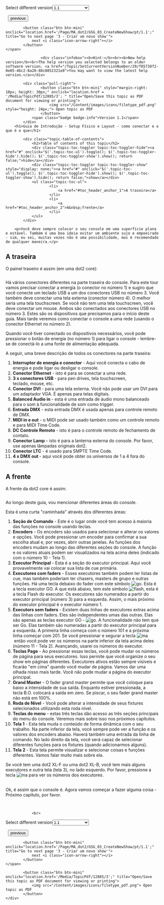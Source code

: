 
<div class="topic-navigation">

<div class="pull-right">
	<span class="pull-left">


<div class="pull-left">
<form action="/Topic/SetCurrentVersionNumber" class="form-inline" id="frmTagSelector" method="post">	<span class="form-mini">
		<div class="input-prepend"><span class="add-on">Select different version</span><select autocomplete="off" id="versionNumberId" name="versionNumberId" onchange="$(this).closest('#frmTagSelector').submit();" style="width: 120px;"><option value="">- latest -</option>
<option selected="selected" value="3">1.1</option>
<option value="7">1.2</option>
<option value="12">1.3</option>
<option value="16">1.5</option>
<option value="29">1.9</option>
</select></div>
		<input data-val="true" data-val-number="The field Int32 must be a number." data-val-required="The Int32 field is required." id="ProductId" name="ProductId" type="hidden" value="7">
		<input id="CurrentGuid" name="CurrentGuid" type="hidden" value="f05738f2-0e05-46c2-8a20-88c0852321e8">
	</span>
</form></div>&nbsp;	</span>
	<span class="pull-right" style="white-space: nowrap;">
			<button class="btn btn-mini" onclick="location.href='/Page/MA_dot2/GSG_01_Introduction/pt/1.1'; " title="Go to previous page '1 - Introdução'">
				<i class="icon-arrow-left"></i> previous
			</button>

			<button class="btn btn-mini" onclick="location.href='/Page/MA_dot2/GSG_03_CreateNewShow/pt/1.1';" title="Go to next page '3 - Criar um novo show'">
				next <i class="icon-arrow-right"></i> 
			</button>
	</span>
</div>
<div class="clear-fix" style="margin-bottom: 10px"></div>
</div>

					<div class="infobox"><b>Hint:</b><br><b>New help version</b><br>The help version you selected belongs to an older software version. <a href="/Topic/SetCurrentVersionNumber/29/f05738f2-0e05-46c2-8a20-88c0852321e8">You may want to view the latest help version.</a></div>

			<div class="pull-right">
					<button class="btn btn-mini" style="margin-right: 10px; height: 30px;" onclick="location.href = '/Media/TopicPdf/12885/3'; " title="Open/Save this topic as PDF document for viewing or printing">
						<img src="/Content/images/icons/filetype_pdf.png" style="height: 24px;"> Open topic as PDF
					</button>
				<span class="badge badge-info">Version 1.1</span>
			</div>
		<h1>Guia de Introdução - Setup Físico e Layout - como conectar e o que é o que</h1>

			<div class="topic-table-of-contents">
				<h2>Table of contents of this topic</h2>
				<div class="topic-toc-toggler topic-toc-toggler-hide"><a href="#" onclick="$('.topic-toc-ul').toggle(); $('.topic-toc-toggler-hide').hide(); $('.topic-toc-toggler-show').show(); return false;">hide</a></div>
				<div class="topic-toc-toggler topic-toc-toggler-show" style="display: none;"><a href="#" onclick="$('.topic-toc-ul').toggle(); $('.topic-toc-toggler-hide').show(); $('.topic-toc-toggler-show').hide(); return false;">show</a></div>
				<ul class="topic-toc-ul">
						<li>
							<a href="#toc_header_anchor_1">A traseira</a>
						</li>
						<li>
							<a href="#toc_header_anchor_2">A&nbsp;frente</a>
						</li>
				</ul>
			</div>

		<p>Você deve sempre colocar o seu console em uma superfície plana e estável. Também é uma boa ideia evitar um ambiente sujo e empoeirado - sim, eu sei, muitas vezes não é uma possibilidade, mas é recomendado de qualquer maneira.</p>

<a name="toc_header_anchor_1" id="toc_header_anchor_1" class="topic-toc-item"></a><h2>A traseira</h2>

<p>O painel traseiro é assim (em uma dot2 core):</p>

<p><img alt="" src="/Media/Image/Dot2_GettingStarted_PhysicalSetupAndLayout_01_1-1.png" style="height:auto"></p>

<p>Há vários conectores diferentes na parte traseira do console. Para este&nbsp;tour vamos precisar conectar a energia (o conector no número 1) e sugiro que você conecte um teclado USB a um dos conectores USB no número 3. Você também deve conectar uma tela externa (conector número 4). O melhor seria uma tela&nbsp;touchscreen. Se você não tem uma tela touchscreen, você deve conectar um mouse. Ambos são conectados aos conectores USB no número 3. Estes são os dispositivos que precisamos para o início deste guia. Mais tarde veremos como conectar o console a uma rede (usando o conector Ethernet no número 2).</p>

<p>Quando você tiver conectado os dispositivos necessários, você pode pressionar o botão de energia (no número 1) para ligar o console - lembre-se de conectá-lo a uma fonte de alimentação adequada.</p>

<p>A seguir, uma breve descrição de todos os conectores na parte traseira:</p>

<ol>
	<li><strong>Interruptor de energia e conector</strong> - Aqui você conecta o cabo de energia e pode ligar ou desligar o console.</li>
	<li><strong>Conector Ethernet</strong> - isto é para se conectar a uma rede.</li>
	<li><strong>3 x conectores USB </strong>- para pen drives, tela touchscreen, teclado,&nbsp;mouse, etc.</li>
	<li><strong>Conector DVI</strong> - para uma tela externa. Você não pode usar um DVI para um adaptador VGA. É apenas para telas digitais.</li>
	<li><strong>Balanced Audio in </strong>- esta é uma entrada de áudio mono balanceado para o som à funcionalidade de som como&nbsp;trigger.</li>
	<li><strong>Entrada DMX</strong> - esta entrada DMX é usada apenas para controle remoto de&nbsp;DMX.</li>
	<li><strong>MIDI in e out</strong> - o&nbsp;MIDI pode ser usado também como um controle remoto e para MIDI Time Code.</li>
	<li><strong>DC Controle Remoto</strong> - isto é para o controle remoto de fechamento de contato.</li>
	<li><strong>Conector Lamp</strong> - isto é para a lanterna externa do console. Por favor, use apenas lâmpadas originais dot2.</li>
	<li><strong>Conector LTC</strong> - é usado para SMPTE Time Code.</li>
	<li><strong>4 x DMX&nbsp;out </strong>- aqui você pode obter os universos de 1 a 4 fora do console.</li>
</ol>

<a name="toc_header_anchor_2" id="toc_header_anchor_2" class="topic-toc-item"></a><h2>A&nbsp;frente</h2>

<p>A frente da dot2 core é assim:</p>

<p><img alt="" src="/Media/Image/Dot2_GettingStarted_PhysicalSetupAndLayout_TheFront.png"></p>

<p>Ao longo deste guia, vou mencionar diferentes áreas do console.</p>

<p>Esta é uma curta "caminhada" através dos diferentes áreas:</p>

<ol>
	<li><strong>Seção de Comando</strong> - Este é o lugar onde você tem acesso à maioria das funções no console usando teclas.</li>
	<li><strong>Encoders</strong> - Os encoders são usados ​​para selecionar e alterar os valores e opções. Você pode pressionar um encoder para confirmar a sua escolha atual e, por vezes, abrir outras janelas. As funções dos encoders mudam ao longo das diferentes seções do console. A função e os valores atuais podem ser visualizados na tela acima deles (indicado com o número 10 - Tela 1).</li>
	<li><strong>Executor Principal</strong> - Esta é a seção do executor principal. Aqui você provavelmente vai colocar sua lista de cue primária.</li>
	<li><strong>Executores com faders</strong> - Esses executores também podem ter listas de cue, mas também poderiam ter chasers, masters de grupo e outras funções. Há uma tecla debaixo do fader com este símbolo&nbsp;<span class="hardkey"><img alt="go" src="/Media/Mlg/go_1.png"></span>. Esta é a tecla executor GO. A que está abaixo, tem este símbolo&nbsp;<span class="hardkey"><img alt="flash" src="/Media/Mlg/flash_1.png"></span>,&nbsp;esta é a tecla Flash do executor. Os executores são numerados a partir do executor principal (número 3) para a esquerda. Assim, o mais próximo do executor principal é o executor número 1.</li>
	<li><strong>Executors sem faders</strong> - Existem duas linhas de executores extras acima das linhas com faders. Eles são independentes umas das outras. Elas são apenas as teclas executor GO -&nbsp;<span class="hardkey"><img alt="go" src="/Media/Mlg/go_1.png"></span>. A funcionalidade não tem que ser Go. Elas também são numeradas a partir do executor principal para a esquerda. A primeira linha começa com o número 101 e a próxima linha começar com 201. Se você pressionar e segurar a tecla&nbsp;<span class="hardkey"><img alt="ma" src="/Media/Mlg/ma.png"></span>&nbsp;então você pode ver os números na parte inferior da tela acima deles (número 11 - Tela 2). Avançando, usarei os números do executor.</li>
	<li><strong>Teclas Page</strong> - Ao pressionar essas teclas, você pode mudar os números de página para seus executores. Isso permite que você organize o seu show em páginas diferentes. Executores ativos estão sempre visíveis e ficarão "em cima" quando você mudar de página. Vamos dar uma olhada nisso mais tarde. Você não pode mudar a página do executor principal.</li>
	<li><strong>Grand Master</strong> - O fader grand master permite que você coloque para baixo a intensidade de sua saída. Enquanto estiver pressionada, a tecla&nbsp;<span class="hardkey">B.O.</span>&nbsp;colocará a saída em zero. Se piscar, o seu fader grand master não está em 100%.</li>
	<li><strong>Roda de Nível</strong> - Você pode alterar a intensidade de seus fixtures selecionados utilizando esta roda nível.</li>
	<li><strong>Teclas do menu</strong> - estas três teclas dão acesso as três seções principais do menu do console. Veremos mais sobre isso nos próximos capítulos.</li>
	<li><strong>Tela 1</strong> - Esta tela muda o conteúdo de forma dinâmica com o seu trabalho. Na parte inferior da tela, você sempre pode ver a função e os valores dos encoders abaixo. Haverá também uma entrada da linha de comando. No lado direito da tela, você será capaz de selecionar diferentes funções para os fixtures (quando adicionarmos alguns).</li>
	<li><strong>Tela 2</strong> - Esta tela permite visualizar e selecionar coisas e funções diferentes. Vamos falar muito mais sobre ela.</li>
</ol>

<p>Se você tem uma dot2 XL-F&nbsp;ou uma dot2&nbsp;XL-B, você tem mais alguns executores e outra tela (tela 3), no lado esquerdo. Por favor, pressione a tecla&nbsp;<span class="hardkey"><img alt="ma" src="/Media/Mlg/ma.png"></span>&nbsp;para ver os números dos executores.</p>

<p><br>
Ok, é assim que o console é. Agora vamos começar a fazer alguma coisa - Próximo capítulo, por favor.</p>

<p>&nbsp;</p>


				<br>
<div class="topic-navigation">

<div class="pull-right">
	<span class="pull-left">


<div class="pull-left">
<form action="/Topic/SetCurrentVersionNumber" class="form-inline" id="frmTagSelector" method="post">	<span class="form-mini">
		<div class="input-prepend"><span class="add-on">Select different version</span><select autocomplete="off" id="versionNumberId" name="versionNumberId" onchange="$(this).closest('#frmTagSelector').submit();" style="width: 120px;"><option value="">- latest -</option>
<option selected="selected" value="3">1.1</option>
<option value="7">1.2</option>
<option value="12">1.3</option>
<option value="16">1.5</option>
<option value="29">1.9</option>
</select></div>
		<input data-val="true" data-val-number="The field Int32 must be a number." data-val-required="The Int32 field is required." id="ProductId" name="ProductId" type="hidden" value="7">
		<input id="CurrentGuid" name="CurrentGuid" type="hidden" value="f05738f2-0e05-46c2-8a20-88c0852321e8">
	</span>
</form></div>&nbsp;	</span>
	<span class="pull-right" style="white-space: nowrap;">
			<button class="btn btn-mini" onclick="location.href='/Page/MA_dot2/GSG_01_Introduction/pt/1.1'; " title="Go to previous page '1 - Introdução'">
				<i class="icon-arrow-left"></i> previous
			</button>

			<button class="btn btn-mini" onclick="location.href='/Page/MA_dot2/GSG_03_CreateNewShow/pt/1.1';" title="Go to next page '3 - Criar um novo show'">
				next <i class="icon-arrow-right"></i> 
			</button>
	</span>
</div>
	<div class="clear-fix"></div>
	<div class="pull-right">
	
			<button class="btn btn-mini" onclick="location.href='/Media/TopicPdf/12885/3';" title="Open/Save this topic as PDF document for viewing or printing">
				<img src="/Content/images/icons/filetype_pdf.png"> Open topic as PDF
			</button>
	</div>
<div class="clear-fix" style="margin-bottom: 10px"></div>
</div>

	